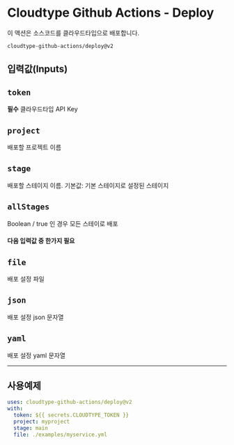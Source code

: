 # Cloudtype Github Actions - Deploy

이 액션은 소스코드를 클라우드타입으로 배포합니다.

`cloudtype-github-actions/deploy@v2`



## 입력값(Inputs)

## `token`

**필수** 클라우드타입 API Key

## `project`

배포할 프로젝트 이름

## `stage`

배포할 스테이지 이름. 기본값: 기본 스테이지로 설정된 스테이지

## `allStages`

Boolean / true 인 경우 모든 스테이로 배포

#### 다음 입력값 중 한가지 필요

## `file`

배포 설정 파일

## `json`

배포 설정 json 문자열

## `yaml`

배포 설정 yaml 문자열

---

## 사용예제
```yaml
uses: cloudtype-github-actions/deploy@v2
with:
  token: ${{ secrets.CLOUDTYPE_TOKEN }}
  project: myproject
  stage: main
  file: ./examples/myservice.yml
```
